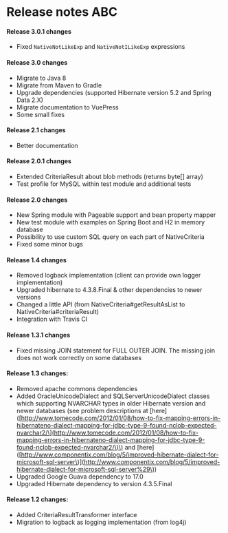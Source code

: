 # Release notes ABC

#### Release 3.0.1 changes

* Fixed `NativeNotLikeExp` and `NativeNotILikeExp` expressions

#### Release 3.0 changes

* Migrate to Java 8
* Migrate from Maven to Gradle
* Upgrade dependencies \(supported Hibernate version 5.2 and Spring Data 2.X\)
* Migrate documentation to VuePress
* Some small fixes

#### Release 2.1 changes

* Better documentation

#### Release 2.0.1 changes

* Extended CriteriaResult about blob methods \(returns byte\[\] array\)
* Test profile for MySQL within test module and additional tests

#### Release 2.0 changes

* New Spring module with Pageable support and bean property mapper
* New test module with examples on Spring Boot and H2 in memory database
* Possibility to use custom SQL query on each part of NativeCriteria
* Fixed some minor bugs

#### Release 1.4 changes

* Removed logback implementation \(client can provide own logger implementation\)
* Upgraded hibernate to 4.3.8.Final & other dependencies to newer versions
* Changed a little API \(from NativeCriteria\#getResultAsList to NativeCriteria\#criteriaResult\)
* Integration with Travis CI

#### Release 1.3.1 changes

* Fixed missing JOIN statement for FULL OUTER JOIN. The missing join does not work correctly on some databases

#### Release 1.3 changes:

* Removed apache commons dependencies
* Added OracleUnicodeDialect and SQLServerUnicodeDialect classes which supporting NVARCHAR types in older Hibernate version and newer databases \(see problem descriptions at \[here\]\([http://www.tomecode.com/2012/01/08/how-to-fix-mapping-errors-in-hibernateno-dialect-mapping-for-jdbc-type-9-found-nclob-expected-nvarchar2/\](http://www.tomecode.com/2012/01/08/how-to-fix-mapping-errors-in-hibernateno-dialect-mapping-for-jdbc-type-9-found-nclob-expected-nvarchar2/\)\) and \[here\]\([http://www.componentix.com/blog/5/improved-hibernate-dialect-for-microsoft-sql-server\)\](http://www.componentix.com/blog/5/improved-hibernate-dialect-for-microsoft-sql-server%29\)\)
* Upgraded Google Guava dependency to 17.0
* Upgraded Hibernate dependency to version 4.3.5.Final

#### Release 1.2 changes:

* Added CriteriaResultTransformer interface
* Migration to logback as logging implementation \(from log4j\)



